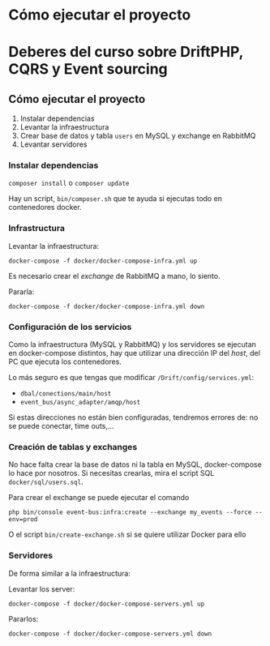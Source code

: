 # Cómo ejecutar el proyecto

# Deberes del curso sobre DriftPHP, CQRS y Event sourcing

## Cómo ejecutar el proyecto

1. Instalar dependencias
2. Levantar la infraestructura
3. Crear base de datos y tabla `users` en MySQL y exchange en RabbitMQ
4. Levantar servidores

### Instalar dependencias

`composer install` o `composer update`

Hay un script, `bin/composer.sh` que te ayuda si ejecutas todo en contenedores docker.

### Infrastructura

Levantar la infraestructura:

```
docker-compose -f docker/docker-compose-infra.yml up
```

Es necesario crear el *exchange* de RabbitMQ a mano, lo siento.

Pararla:

```
docker-compose -f docker/docker-compose-infra.yml down
```

### Configuración de los servicios

Como la infraestructura (MySQL y RabbitMQ) y los servidores se ejecutan en docker-compose distintos, hay que utilizar
una dirección IP del *host*, del PC que ejecuta los contenedores.

Lo más seguro es que tengas que modificar `/Drift/config/services.yml`:

- `dbal/conections/main/host`
- `event_bus/async_adapter/amqp/host`

Si estas direcciones no están bien configuradas, tendremos errores de: no se puede conectar, time outs,...

### Creación de tablas y exchanges

No hace falta crear la base de datos ni la tabla en MySQL, docker-compose lo hace por
nosotros. Si necesitas crearlas, mira el script SQL `docker/sql/users.sql`.

Para crear el exchange se puede ejecutar el comando

```
php bin/console event-bus:infra:create --exchange my_events --force --env=prod
```

O el script `bin/create-exchange.sh` si se quiere utilizar Docker para ello

### Servidores

De forma similar a la infraestructura:

Levantar los server:

```
docker-compose -f docker/docker-compose-servers.yml up
```

Pararlos:

```
docker-compose -f docker/docker-compose-servers.yml down
```
